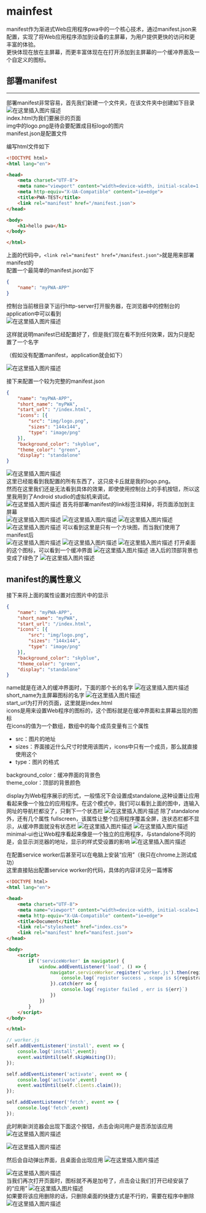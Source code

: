# mainfest

manifest作为渐进式Web应用程序pwa中的一个核心技术，通过manifest.json来配置，实现了将Web应用程序添加到设备的主屏幕，为用户提供更快的访问和更丰富的体验。  
更快体现在放在主屏幕，而更丰富体现在在打开添加到主屏幕的一个缓冲界面及一个自定义的图标。  

## 部署manifest
---
部署manifest非常容易，首先我们新建一个文件夹，在该文件夹中创建如下目录  
![在这里插入图片描述](https://img-blog.csdnimg.cn/20191101200554544.png)  
index.html为我们要展示的页面  
img中的logo.png是待会要配置成目标logo的图片  
manifest.json是配置文件

编写html文件如下
```html
<!DOCTYPE html>
<html lang="en">

<head>
    <meta charset="UTF-8">
    <meta name="viewport" content="width=device-width, initial-scale=1.0">
    <meta http-equiv="X-UA-Compatible" content="ie=edge">
    <title>PWA-TEST</title>
    <link rel="manifest" href="/manifest.json">
</head>

<body>
    <h1>hello pwa</h1>
</body>

</html>
```
上面的代码中，```<link rel="manifest" href="/manifest.json">```就是用来部署manifest的  
配置一个最简单的manifest.json如下
```json
{
    "name": "myPWA-APP"
}
```
控制台当前根目录下运行http-server打开服务器，在浏览器中的控制台的application中可以看到  
![在这里插入图片描述](https://img-blog.csdnimg.cn/2019110120114447.png?x-oss-process=image/watermark,type_ZmFuZ3poZW5naGVpdGk,shadow_10,text_aHR0cHM6Ly9ibG9nLmNzZG4ubmV0L3plbXByb2dyYW0=,size_16,color_FFFFFF,t_70)

这样就说明manifest已经配置好了，但是我们现在看不到任何效果，因为只是配置了一个名字

（假如没有配置manifest，application就会如下）  

![在这里插入图片描述](https://img-blog.csdnimg.cn/20191101201149626.png?x-oss-process=image/watermark,type_ZmFuZ3poZW5naGVpdGk,shadow_10,text_aHR0cHM6Ly9ibG9nLmNzZG4ubmV0L3plbXByb2dyYW0=,size_16,color_FFFFFF,t_70)

接下来配置一个较为完整的manifest.json
```json
{
    "name": "myPWA-APP",
    "short_name": "myPWA",
    "start_url": "/index.html",
    "icons": [{
        "src": "img/logo.png",
        "sizes": "144x144",
        "type": "image/png"
    }],
    "background_color": "skyblue",
    "theme_color": "green",
    "display": "standalone"
}
```

![在这里插入图片描述](https://img-blog.csdnimg.cn/20191101201904723.png?x-oss-process=image/watermark,type_ZmFuZ3poZW5naGVpdGk,shadow_10,text_aHR0cHM6Ly9ibG9nLmNzZG4ubmV0L3plbXByb2dyYW0=,size_16,color_FFFFFF,t_70)  
这里已经能看到我配置的所有东西了，这只皮卡丘就是我的logo.png。  
然而在这里我们还是无法看到具体的效果，即使使用控制台上的手机按钮，所以这里我用到了Android studio的虚拟机来调试。  
![在这里插入图片描述](https://img-blog.csdnimg.cn/20191101202358309.png?x-oss-process=image/watermark,type_ZmFuZ3poZW5naGVpdGk,shadow_10,text_aHR0cHM6Ly9ibG9nLmNzZG4ubmV0L3plbXByb2dyYW0=,size_16,color_FFFFFF,t_70)
首先将部署manifest的link标签注释掉，将页面添加到主屏幕  
![在这里插入图片描述](https://img-blog.csdnimg.cn/20191101202532408.png?x-oss-process=image/watermark,type_ZmFuZ3poZW5naGVpdGk,shadow_10,text_aHR0cHM6Ly9ibG9nLmNzZG4ubmV0L3plbXByb2dyYW0=,size_16,color_FFFFFF,t_70)
![在这里插入图片描述](https://img-blog.csdnimg.cn/20191101202537661.png?x-oss-process=image/watermark,type_ZmFuZ3poZW5naGVpdGk,shadow_10,text_aHR0cHM6Ly9ibG9nLmNzZG4ubmV0L3plbXByb2dyYW0=,size_16,color_FFFFFF,t_70)
![在这里插入图片描述](https://img-blog.csdnimg.cn/20191101202542788.png?x-oss-process=image/watermark,type_ZmFuZ3poZW5naGVpdGk,shadow_10,text_aHR0cHM6Ly9ibG9nLmNzZG4ubmV0L3plbXByb2dyYW0=,size_16,color_FFFFFF,t_70)
![在这里插入图片描述](https://img-blog.csdnimg.cn/20191101202547907.png?x-oss-process=image/watermark,type_ZmFuZ3poZW5naGVpdGk,shadow_10,text_aHR0cHM6Ly9ibG9nLmNzZG4ubmV0L3plbXByb2dyYW0=,size_16,color_FFFFFF,t_70)
可以看到这里是只有一个方块图，而当我们使用了manifest后  
![在这里插入图片描述
](https://img-blog.csdnimg.cn/20191101204904460.png?x-oss-process=image/watermark,type_ZmFuZ3poZW5naGVpdGk,shadow_10,text_aHR0cHM6Ly9ibG9nLmNzZG4ubmV0L3plbXByb2dyYW0=,size_16,color_FFFFFF,t_70)
![在这里插入图片描述](https://img-blog.csdnimg.cn/20191101204911913.png?x-oss-process=image/watermark,type_ZmFuZ3poZW5naGVpdGk,shadow_10,text_aHR0cHM6Ly9ibG9nLmNzZG4ubmV0L3plbXByb2dyYW0=,size_16,color_FFFFFF,t_70) 
![在这里插入图片描述](https://img-blog.csdnimg.cn/20191101204919758.png?x-oss-process=image/watermark,type_ZmFuZ3poZW5naGVpdGk,shadow_10,text_aHR0cHM6Ly9ibG9nLmNzZG4ubmV0L3plbXByb2dyYW0=,size_16,color_FFFFFF,t_70)
打开桌面的这个图标，可以看到一个缓冲界面
![在这里插入图片描述](https://img-blog.csdnimg.cn/20191101205010983.png?x-oss-process=image/watermark,type_ZmFuZ3poZW5naGVpdGk,shadow_10,text_aHR0cHM6Ly9ibG9nLmNzZG4ubmV0L3plbXByb2dyYW0=,size_16,color_FFFFFF,t_70)
进入后的顶部背景也变成了绿色了
![在这里插入图片描述](https://img-blog.csdnimg.cn/20191101205105526.png?x-oss-process=image/watermark,type_ZmFuZ3poZW5naGVpdGk,shadow_10,text_aHR0cHM6Ly9ibG9nLmNzZG4ubmV0L3plbXByb2dyYW0=,size_16,color_FFFFFF,t_70)

## manifest的属性意义
接下来将上面的属性设置对应图片中的显示
```json
{
    "name": "myPWA-APP",
    "short_name": "myPWA",
    "start_url": "/index.html",
    "icons": [{
        "src": "img/logo.png",
        "sizes": "144x144",
        "type": "image/png"
    }],
    "background_color": "skyblue",
    "theme_color": "green",
    "display": "standalone"
}
```
name就是在进入的缓冲界面时，下面的那个长的名字
![在这里插入图片描述](https://img-blog.csdnimg.cn/20191101205400161.png?x-oss-process=image/watermark,type_ZmFuZ3poZW5naGVpdGk,shadow_10,text_aHR0cHM6Ly9ibG9nLmNzZG4ubmV0L3plbXByb2dyYW0=,size_16,color_FFFFFF,t_70)
short_name为主屏幕图标的名字
![在这里插入图片描述](https://img-blog.csdnimg.cn/20191101212158793.png?x-oss-process=image/watermark,type_ZmFuZ3poZW5naGVpdGk,shadow_10,text_aHR0cHM6Ly9ibG9nLmNzZG4ubmV0L3plbXByb2dyYW0=,size_16,color_FFFFFF,t_70)  
start_url为打开的页面，这里就是index.html  
icons是用来设置Web程序的图标的，这个图标就是在缓冲界面和主屏幕出现的图标  
在icons的值为一个数组，数组中的每个成员变量有三个属性
* src：图片的地址
* sizes：界面接近什么尺寸时使用该图片，icons中只有一个成员，那么就直接使用这个
* type：图片的格式  

background_color：缓冲界面的背景色  
theme_color：顶部的背景颜色  

display为Web程序展示的形式，一般情况下会设置成standalone,这种设置让应用看起来像一个独立的应用程序。在这个模式中，我们可以看到上面的图中，连输入网址的导航栏都没了，只剩下一个状态栏
![在这里插入图片描述](https://img-blog.csdnimg.cn/2019110121413442.png?x-oss-process=image/watermark,type_ZmFuZ3poZW5naGVpdGk,shadow_10,text_aHR0cHM6Ly9ibG9nLmNzZG4ubmV0L3plbXByb2dyYW0=,size_16,color_FFFFFF,t_70)
除了standalone外，还有几个属性
fullscreen，该属性让整个应用程序覆盖全屏，连状态栏都不显示，从缓冲界面就没有状态栏
![在这里插入图片描述](https://img-blog.csdnimg.cn/20191101214810456.png?x-oss-process=image/watermark,type_ZmFuZ3poZW5naGVpdGk,shadow_10,text_aHR0cHM6Ly9ibG9nLmNzZG4ubmV0L3plbXByb2dyYW0=,size_16,color_FFFFFF,t_70)
![在这里插入图片描述](https://img-blog.csdnimg.cn/20191101214452584.png?x-oss-process=image/watermark,type_ZmFuZ3poZW5naGVpdGk,shadow_10,text_aHR0cHM6Ly9ibG9nLmNzZG4ubmV0L3plbXByb2dyYW0=,size_16,color_FFFFFF,t_70)
minimal-ui也让Web程序看起来像是一个独立的应用程序，与standalone不同的是，会显示浏览器的地址，显示的样式受设置的影响
![在这里插入图片描述](https://img-blog.csdnimg.cn/20191101215054864.png?x-oss-process=image/watermark,type_ZmFuZ3poZW5naGVpdGk,shadow_10,text_aHR0cHM6Ly9ibG9nLmNzZG4ubmV0L3plbXByb2dyYW0=,size_16,color_FFFFFF,t_70)


在配置service worker后甚至可以在电脑上安装“应用”（我只在chrome上测试成功）  
这里直接贴出配置service worker的代码，具体的内容详见另一篇博客  
```html
<!DOCTYPE html>
<html lang="en">

<head>
    <meta charset="UTF-8">
    <meta name="viewport" content="width=device-width, initial-scale=1.0">
    <meta http-equiv="X-UA-Compatible" content="ie=edge">
    <title>Document</title>
    <link rel="stylesheet" href="index.css">
    <link rel="manifest" href="manifest.json">
</head>

<body>
    <script>
        if ('serviceWorker' in navigator) {
            window.addEventListener('load', () => {
                navigator.serviceWorker.register('worker.js').then(registration => {
                    console.log(`register success , scope is ${registration.scope}`)
                }).catch(err => {
                    console.log(`register failed , err is ${err}`)
                })
            })
        }
    </script>
</body>

</html>
```
```javascript
// worker.js
self.addEventListener('install', event => {
    console.log('install',event);
    event.waitUntil(self.skipWaiting());
});

self.addEventListener('activate', event => {
    console.log('activate',event)
    event.waitUntil(self.clients.claim());
});

self.addEventListener('fetch', event => {
    console.log('fetch',event)
});
```

此时刷新浏览器会出现下面这个按钮，点击会询问用户是否添加该应用
![在这里插入图片描述](https://img-blog.csdnimg.cn/20191109110936805.png?x-oss-process=image/watermark,type_ZmFuZ3poZW5naGVpdGk,shadow_10,text_aHR0cHM6Ly9ibG9nLmNzZG4ubmV0L3plbXByb2dyYW0=,size_16,color_FFFFFF,t_70)

![在这里插入图片描述](https://img-blog.csdnimg.cn/20191109111104801.png?x-oss-process=image/watermark,type_ZmFuZ3poZW5naGVpdGk,shadow_10,text_aHR0cHM6Ly9ibG9nLmNzZG4ubmV0L3plbXByb2dyYW0=,size_16,color_FFFFFF,t_70)

然后会自动弹出界面，且桌面会出现应用
![在这里插入图片描述](https://img-blog.csdnimg.cn/20191109111410539.png?x-oss-process=image/watermark,type_ZmFuZ3poZW5naGVpdGk,shadow_10,text_aHR0cHM6Ly9ibG9nLmNzZG4ubmV0L3plbXByb2dyYW0=,size_16,color_FFFFFF,t_70)

![在这里插入图片描述](https://img-blog.csdnimg.cn/20191109111434503.png)  
当我们再次打开页面时，图标就不再是加号了，点击会让我们打开已经安装了的“应用”
![在这里插入图片描述](https://img-blog.csdnimg.cn/20191109114306306.png?x-oss-process=image/watermark,type_ZmFuZ3poZW5naGVpdGk,shadow_10,text_aHR0cHM6Ly9ibG9nLmNzZG4ubmV0L3plbXByb2dyYW0=,size_16,color_FFFFFF,t_70)  
如果要将该应用删除的话，只删除桌面的快捷方式是不行的，需要在程序中删除
![在这里插入图片描述](https://img-blog.csdnimg.cn/20191109114933944.png)